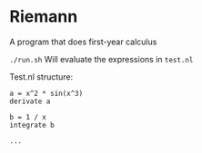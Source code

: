 # Riemann

A program that does first-year calculus

`./run.sh` Will evaluate the expressions in `test.nl`

Test.nl structure:

```
a = x^2 * sin(x^3)
derivate a

b = 1 / x
integrate b

...

```

